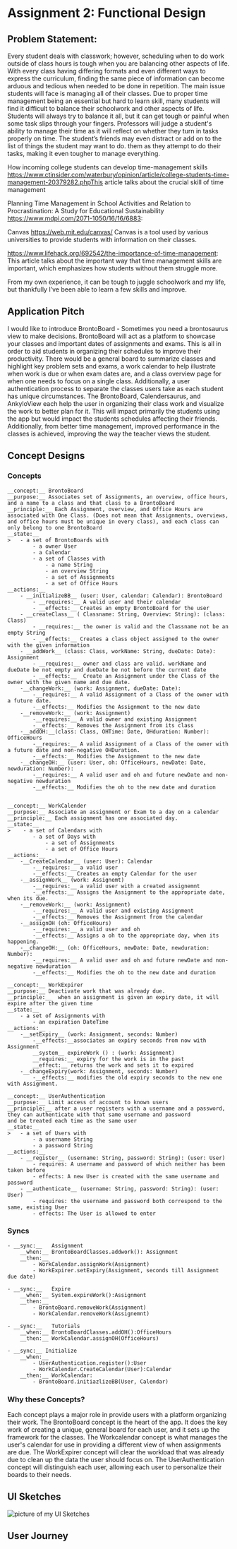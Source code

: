 # Assignment 2: Functional Design

## Problem Statement:

Every student deals with classwork; however, scheduling when to do work outside of class hours is tough when you are balancing other aspects of life. With every class having differing formats and even different ways to express the curriculum, finding the same piece of information can become arduous and tedious when needed to be done in repetition. The main issue students will face is managing all of their classes. Due to proper time management being an essential but hard to learn skill, many students will find it difficult to balance their schoolwork and other aspects of life. Students will always try to balance it all, but it can get tough or painful when some task slips through your fingers. Professors will judge a student's ability to manage their time as it will reflect on whether they turn in tasks properly on time. The student’s friends may even distract or add on to the list of things the student may want to do. them as they attempt to do their tasks, making it even tougher to manage everything.

How incoming college students can develop time-management skills https://www.ctinsider.com/waterbury/opinion/article/college-students-time-management-20379282.phpThis article talks about the crucial skill of time management

Planning Time Management in School Activities and Relation to Procrastination: A Study for Educational Sustainability https://www.mdpi.com/2071-1050/16/16/6883:

Canvas https://web.mit.edu/canvas/ Canvas is a tool used by various universities to provide students with information on their classes.

https://www.lifehack.org/692542/the-importance-of-time-management:
This article talks about the important way that time management skills are important, which emphasizes how students without them struggle more.

From my own experience, it can be tough to juggle schoolwork and my life, but thankfully I’ve been able to learn a few skills and improve.

## Application Pitch

I would like to introduce BrontoBoard - Sometimes you need a brontosaurus view to make decisions. BrontoBoard will act as a platform to showcase your classes and important dates of assignments and exams. This is all in order to aid students in organizing their schedules to improve their productivity. There would be a general board to summarize classes and highlight key problem sets and exams, a work calendar to help illustrate when work is due or when exam dates are, and a class overview page for when one needs to focus on a single class. Additionally, a user authentication process to separate the classes users take as each student has unique circumstances. The BrontoBoard, Calendersaurus, and AnkyloView each help the user in organizing their class work and visualize the work to better plan for it. This will impact primarily the students using the app but would impact the students schedules affecting their friends. Additionally, from better time management, improved performance in the classes is achieved, improving the way the teacher views the student.

## Concept Designs

### Concepts

    __concept:__ BrontoBoard
    __purpose:__ Associates set of Assignments, an overview, office hours, and a name to a class and that class to a BrontoBoard
    __principle:__ Each Assignment, overview, and Office Hours are associated with One Class. (Does not mean that Assignments, overviews, and office hours must be unique in every class), and each class can only belong to one BrontoBoard
    __state:__
    >   - a set of BrontoBoards with
            - a owner User
            - a Calendar
            - a set of Classes with
                - a name String
                - an overview String
                - a set of Assignments
                - a set of Office Hours
    __actions:__
        - __initializeBB__ (user: User, calendar: Calendar): BrontoBoard
            - __requires:__ A valid user and their calendar
            - __effects:__ Creates an empty BrontoBoard for the user
        - __createClass__ ( Classname: String, Overview: String): (class: Class)
            - __requires:__ the owner is valid and the Classname not be an empty String
            - __effects:__ Creates a class object assigned to the owner with the given information
        - __addWork__ (class: Class, workName: String, dueDate: Date): Assignment
            - __requires:__ owner and class are valid. workName and dueDate be not empty and dueDate be not before the current date
            - __effects:__  Create an Assignment under the Class of the owner with the given name and due date.
        -__changeWork:__ (work: Assignment, dueDate: Date):
            -__requires:__ A valid Assignment of a Class of the owner with a future date.
            -__effects:__ Modifies the Assignment to the new date
        -__removeWork:__ (work: Assignment)
            -__requires:__ A valid owner and existing Assignment
            -__effects:__ Removes the Assignment from its class
        -__addOH:__(class: Class, OHTime: Date, OHduration: Number): OfficeHours
            -__requires:__ A valid Assignment of a Class of the owner with a future date and non-negative OHDuration.
            -__effects:__ Modifies the Assignment to the new date
        -__changeOH:__ (user: User, oh: OfficeHours, newDate: Date, newduration: Number):
            -__requires:__ A valid user and oh and future newDate and non-negative newduration
            -__effects:__ Modifies the oh to the new date and duration


    __concept:__ WorkCalender
    __purpose:__ Associate an assignment or Exam to a day on a calendar
    __principle:__ Each assignment has one associated day.
    __state:__
    >    - a set of Calendars with
            - a set of Days with
                - a set of Assignments
                - a set of Office Hours
    __actions:__
        -__CreateCalendar__ (user: User): Calendar
            -__requires:__ a valid user
            -__effects:__ Creates an empty Calendar for the user
        -__assignWork__ (work: Assignemt)
            -__requires:__ a valid user with a created assignemnt
            -__effects:__ Assigns the Assignment to the appropriate date, when its due.
        -__removeWork:__ (work: Assignment)
            -__requires:__ A valid user and existing Assignment
            -__effects:__ Removes the Assignment from the calendar
        -__assignOH (oh: OfficeHours)
            -__requires:__ a valid user and oh
            -__effects:__ Assigns a oh to the appropriate day, when its happening.
        -__changeOH:__ (oh: OfficeHours, newDate: Date, newduration: Number):
            -__requires:__ A valid user and oh and future newDate and non-negative newduration
            -__effects:__ Modifies the oh to the new date and duration

    __concept:__ WorkExpirer
    __purpose:__ Deactivate work that was already due.
    __principle:__  when an assignment is given an expiry date, it will expire after the given time
    __state:__
        - a set of Assignments with
            - an expiration DateTime
    __actions:__
        -__setExpiry__ (work: Assignment, seconds: Number)
            -__effects:__associates an expiry seconds from now with Assignment
            __system__ expireWork () : (work: Assignment)
            __requires:__ expiry for the work is in the past
            __effect:__ returns the work and sets it to expired
        -__changeExpiry(work: Assignment, seconds: Number)
            -__effects:__ modifies the old expiry seconds to the new one with Assignment.

    __concept:__ UserAuthentication
    __purpose:__ Limit access of account to known users
    __principle:__ after a user registers with a username and a password,
    they can authenticate with that same username and password
    and be treated each time as the same user
    __state:__
    >   - a set of Users with
            - a username String
            - a password String
    __actions:__
        - __register__ (username: String, password: String): (user: User)
            - requires: A username and password of which neither has been taken before
            - effects: A new User is created with the same username and password
        - __authenticate__ (username: String, password: String): (user: User)
            - requires: the username and password both correspond to the same, existing User
            - effects: The User is allowed to enter

### Syncs

    - __sync:__   Assignment
        __when:__ BrontoBoardClasses.addwork(): Assignment
        __then:__
            - WorkCalendar.assignWork(Assignment)
            - WorkExpirer.setExpiry(Assignment, seconds till Assignment due date)

    - __sync:__   Expire
        __when:__ System.expireWork():Assignment
        __then:__
            - BrontoBoard.removeWork(Assignment)
            - WorkCalendar.removeWork(Assignemnt)

    - __sync:__   Tutorials
        __when:__ BrontoBoardClasses.addOH():OfficeHours
        __then:__ WorkCalendar.assignOH(OfficeHours)

    - __sync:__ Initialize
        __when:__
            - UserAuthentication.register():User
            - WorkCalendar.CreateCalendar(User):Calendar
        __then:__ WorkCalendar:
            - BrontoBoard.initiazlizeBB(User, Calendar)

### Why these Concepts?
Each concept plays a major role in provide users with a platform organizing their work. The BrontoBoard concept is the heart of the app. It does the key work of creating a unique, general board for each user, and it sets up the framework for the classes. The Workcalendar concept is what manages the user's calendar for use in providing a different view of when assignments are due. The WorkExpirer concept will clear the workload that was already due to clean up the data the user should focus on. The UserAuthentication concept will distinguish each user, allowing each user to personalize their boards to their needs.

## UI Sketches
![picture of my UI Sketches](../assets/UISketches.png?format=jpg&name=4096x4096)

## User Journey
